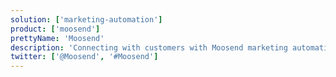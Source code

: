 ```yaml
---
solution: ['marketing-automation']
product: ['moosend']
prettyName: 'Moosend'
description: 'Connecting with customers with Moosend marketing automation'
twitter: ['@Moosend', '#Moosend']
---
```

